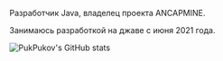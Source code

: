 Разработчик Java, владелец проекта ANCAPMINE.

Занимаюсь разработкой на джаве с июня 2021 года. 

![PukPukov's GitHub stats](https://github-readme-stats.vercel.app/api?username=PukPukov&show_icons=true&theme=radical&theme=default)
